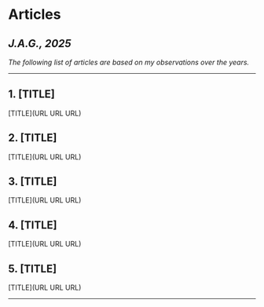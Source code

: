 # Articles
*J.A.G., 2025*
---

*The following list of articles are based on my observations over the years.*

---



## 1. [TITLE]
[TITLE](URL URL URL)

## 2. [TITLE]
[TITLE](URL URL URL)

## 3. [TITLE]
[TITLE](URL URL URL)

## 4. [TITLE]
[TITLE](URL URL URL)

## 5. [TITLE]
[TITLE](URL URL URL)

---

